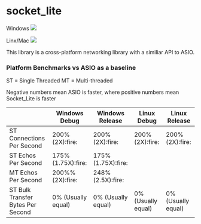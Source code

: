 # socket_lite

<p>Windows <img src="https://ci.appveyor.com/api/projects/status/gupob5nj63onam9l?svg=true"/><p>
<p>Linx/Mac <img src="https://travis-ci.org/smasherprog/socket_lite.svg?branch=master"/><p>

<p>This library is a cross-platform networking library with a similiar API to ASIO.</p>

<h3>Platform Benchmarks vs ASIO as a baseline</h3>
<p>ST = Single Threaded  MT = Multi-threaded</p>
<p>Negative numbers mean ASIO is faster, where positive numbers mean Socket_Lite is faster</p>
<table>
 <thead>
   <tr>
     <th></th>
     <th>Windows Debug</th> 
     <th>Windows Release</th> 
     <th>Linux Debug</th>
     <th>Linux Release</th>
   </tr>
  </thead>
  <tbody>
     <tr>
     <td>ST Connections Per Second</td>
      <td>200%(2X):fire:</td>
      <td>200%(2X):fire:</td>
      <td>200%(2X):fire:</td>
      <td>200%(2X):fire:</td>
    </tr>
  <tr>
     <td>ST Echos Per Second</td>
     <td>175%(1.75X):fire:</td> 
     <td>175%(1.75X):fire:</td> 
     <td></td>     
   <td></td>  
    </tr>
   <tr>
     <td>MT Echos Per Second</td>
     <td>200%%(2X):fire:</td> 
     <td>248%(2.5X):fire:</td>
     <td></td>  
      <td></td>  
    </tr>
      <tr>
     <td>ST Bulk Transfer Bytes Per Second</td>
     <td>0% (Usually equal)</td>
     <td>0% (Usually equal)</td>
     <td>0% (Usually equal)</td>
    <td>0% (Usually equal)</td>
    </tr>
</tbody>
</table>
